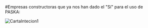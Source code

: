 #Empresas constructoras que ya nos han dado el "Sí" para el uso de PASKA: 

![CartaIntecion1](https://cdn.rawgit.com/kabyleuy/kabyle/master/resoources/images/CartaIntencion1-Fabra.png)
